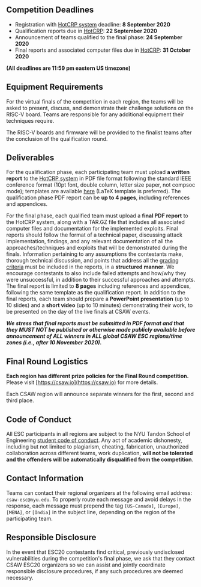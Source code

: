 Competition Deadlines
---------------------

-   Registration with [HotCRP system](https://hotcrp.engineering.nyu.edu/)  deadline: **8 September 2020**
-   Qualification reports due in [HotCRP](https://hotcrp.engineering.nyu.edu/):  **22 September 2020**
-   Announcement of teams qualified to the final phase: **24 September 2020**
-   Final reports and associated computer files due in [HotCRP](https://hotcrp.engineering.nyu.edu/): **31 October 2020**

**(All deadlines are 11:59 pm eastern US timezone)**

Equipment Requirements
----------------------

For the virtual finals of the competition in each region, the teams will be asked to present, discuss, and demonstrate their challenge solutions on the RISC-V board. Teams are responsible for any additional equipment their techniques require.

The RISC-V boards and firmware will be provided to the finalist teams after the conclusion of the qualification round.

Deliverables
------------

For the qualification phase, each participating team must upload **a written report** to the [HotCRP system](https://hotcrp.engineering.nyu.edu/) in PDF file format following the standard IEEE conference format (10pt font, double column, letter size paper, not compsoc mode); templates are available [here](http://www.ieee.org/conferences_events/conferences/publishing/templates.html) (LaTeX template is preferred). The qualification phase PDF report can be **up to 4 pages**, including references and appendices.


For the final phase, each qualified team must upload a **final PDF report** to the HotCRP system, along with a TAR.GZ file that includes all associated computer files and documentation for the implemented exploits. Final reports should follow the format of a technical paper, discussing attack implementation, findings, and any relevant documentation of all the approaches/techniques and exploits that will be demonstrated during the finals. Information pertaining to any assumptions the contestants make, thorough technical discussion, and points that address all the [grading criteria](challenge_description.md#grading) must be included in the reports, in a **structured manner**. We encourage contestants to also include failed attempts and how/why they were unsuccessful, in addition to their successful approaches and attempts. The final report is limited to **8 pages** including references and appendices, following the same template as the qualification report. In addition to the final reports, each team should prepare a **PowerPoint presentation** (up to 10 slides) and a **short video** (up to 10 minutes) demonstrating their work, to be presented on the day of the live finals at CSAW events.

**_We stress that final reports must be submitted in PDF format and that they MUST NOT be published or otherwise made publicly available before announcement of ALL winners in ALL global CSAW ESC regions/time zones (i.e., after 10 November 2020)._**


Final Round Logistics
---------------------

**Each region has different prize policies for the Final Round competition.** Please visit [https://csaw.io](https://csaw.io) for more details.


Each CSAW region will announce separate winners for the first, second and third place.



Code of Conduct
---------------

All ESC participants in all regions are subject to the NYU Tandon School of Engineering [student code of conduct](http://engineering.nyu.edu/life/student-affairs/code-of-conduct). Any act of academic dishonesty, including but not limited to plagiarism, cheating, fabrication, unauthorized collaboration across different teams, work duplication, **will not be tolerated and the offenders will be automatically disqualified from the competition**.


Contact Information
-------------------

Teams can contact their regional organizers at the following email address: `csaw-esc@nyu.edu`. To properly route each message and avoid delays in the response, each message must prepend the tag `[US-Canada]`, `[Europe]`, `[MENA]`, or `[India]` in the subject line, depending on the region of the participating team.


Responsible Disclosure
----------------------

In the event that ESC20 contestants find critical, previously undisclosed vulnerabilities during the competition's final phase, we ask that they contact CSAW ESC20 organizers so we can assist and jointly coordinate responsible disclosure procedures, if any such procedures are deemed necessary.

